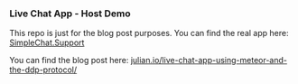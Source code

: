 ### Live Chat App - Host Demo

This repo is just for the blog post purposes.
You can find the real app here: [SimpleChat.Support](https://github.com/juliancwirko/s-chat-app)

You can find the blog post here: [julian.io/live-chat-app-using-meteor-and-the-ddp-protocol/](http://julian.io/live-chat-app-using-meteor-and-the-ddp-protocol/)

